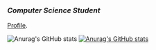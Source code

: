### ***Computer Science Student***
[Profile](http://noah.binaryfox.ca/).



![Anurag's GitHub stats](https://github-readme-stats.vercel.app/api?username=N0pine&theme=dark&show_icons=true)
[![Anurag's GitHub stats](https://github-readme-stats.vercel.app/api?username=N0pine)](https://github.com/anuraghazra/github-readme-stats)


